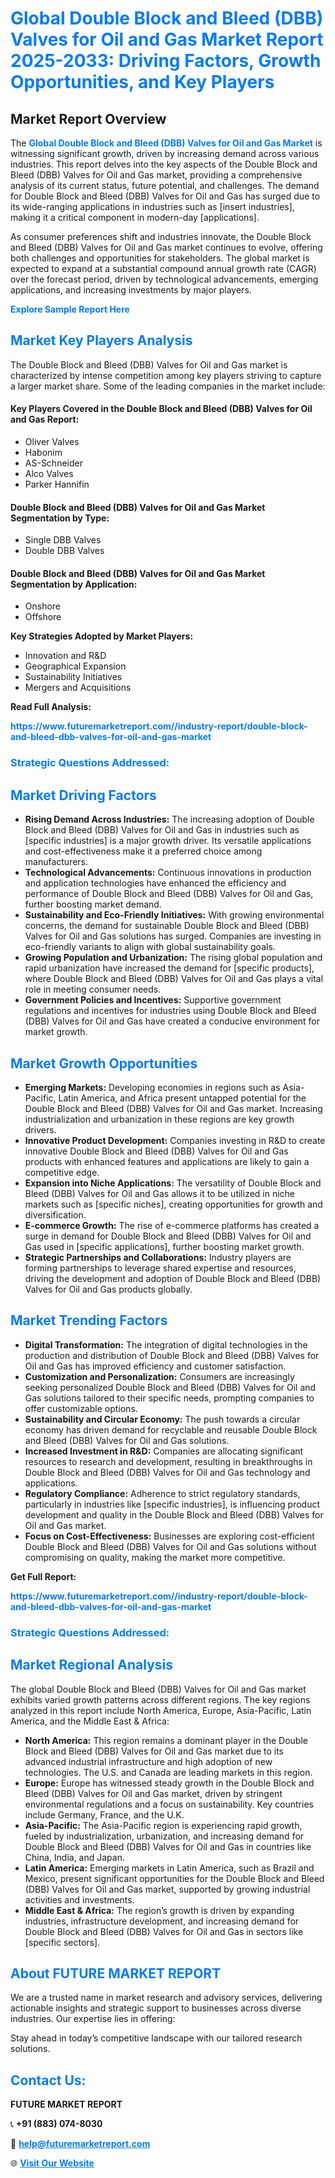 <h1 style="color: #007BFF;">Global Double Block and Bleed (DBB) Valves for Oil and Gas Market Report 2025-2033: Driving Factors, Growth Opportunities, and Key Players</h1>

<section id="overview">
<h2>Market Report Overview</h2>
<p>The <a href="https://www.futuremarketreport.com//industry-report/double-block-and-bleed-dbb-valves-for-oil-and-gas-market" style="color: #007BFF; text-decoration: none;"><strong>Global Double Block and Bleed (DBB) Valves for Oil and Gas Market</strong></a> is witnessing significant growth, driven by increasing demand across various industries. This report delves into the key aspects of the Double Block and Bleed (DBB) Valves for Oil and Gas market, providing a comprehensive analysis of its current status, future potential, and challenges. The demand for Double Block and Bleed (DBB) Valves for Oil and Gas has surged due to its wide-ranging applications in industries such as [insert industries], making it a critical component in modern-day [applications].</p>
<p>As consumer preferences shift and industries innovate, the Double Block and Bleed (DBB) Valves for Oil and Gas market continues to evolve, offering both challenges and opportunities for stakeholders. The global market is expected to expand at a substantial compound annual growth rate (CAGR) over the forecast period, driven by technological advancements, emerging applications, and increasing investments by major players.</p>
</section>

<section id="overview">
<p><a href="https://www.futuremarketreport.com//request-sample/reportId=92450" style="color: #007BFF; text-decoration: none;"><strong>Explore Sample Report Here</strong></a></p>
</section>

<section id="key-players">
<h2 style="color: #007BFF;">Market Key Players Analysis</h2>
<p>The Double Block and Bleed (DBB) Valves for Oil and Gas market is characterized by intense competition among key players striving to capture a larger market share. Some of the leading companies in the market include:</p>
<h4>Key Players Covered in the Double Block and Bleed (DBB) Valves for Oil and Gas Report:</h4>
<ul><li>Oliver Valves</li><li>Habonim</li><li>AS-Schneider</li><li>Alco Valves</li><li>Parker Hannifin</li></ul>
<h4>Double Block and Bleed (DBB) Valves for Oil and Gas Market Segmentation by Type:</h4>
<ul><li>Single DBB Valves</li><li>Double DBB Valves</li></ul>

<h4>Double Block and Bleed (DBB) Valves for Oil and Gas Market Segmentation by Application:</h4>
<ul><li>Onshore</li><li>Offshore</li></ul>
<p><strong>Key Strategies Adopted by Market Players:</strong></p>
<ul>
<li>Innovation and R&D</li>
<li>Geographical Expansion</li>
<li>Sustainability Initiatives</li>
<li>Mergers and Acquisitions</li>
</ul>
</section>

<section>
<p><strong>Read Full Analysis: </strong></p><a href="https://www.futuremarketreport.com//industry-report/double-block-and-bleed-dbb-valves-for-oil-and-gas-market" style="color: #007BFF; text-decoration: none;"><strong>https://www.futuremarketreport.com//industry-report/double-block-and-bleed-dbb-valves-for-oil-and-gas-market</strong></a>
<h3 style="color: #007BFF;">Strategic Questions Addressed:</h3>
</section>

<section id="driving-factors">
<h2 style="color: #007BFF;">Market Driving Factors</h2>
<ul>
<li><strong>Rising Demand Across Industries:</strong> The increasing adoption of Double Block and Bleed (DBB) Valves for Oil and Gas in industries such as [specific industries] is a major growth driver. Its versatile applications and cost-effectiveness make it a preferred choice among manufacturers.</li>
<li><strong>Technological Advancements:</strong> Continuous innovations in production and application technologies have enhanced the efficiency and performance of Double Block and Bleed (DBB) Valves for Oil and Gas, further boosting market demand.</li>
<li><strong>Sustainability and Eco-Friendly Initiatives:</strong> With growing environmental concerns, the demand for sustainable Double Block and Bleed (DBB) Valves for Oil and Gas solutions has surged. Companies are investing in eco-friendly variants to align with global sustainability goals.</li>
<li><strong>Growing Population and Urbanization:</strong> The rising global population and rapid urbanization have increased the demand for [specific products], where Double Block and Bleed (DBB) Valves for Oil and Gas plays a vital role in meeting consumer needs.</li>
<li><strong>Government Policies and Incentives:</strong> Supportive government regulations and incentives for industries using Double Block and Bleed (DBB) Valves for Oil and Gas have created a conducive environment for market growth.</li>
</ul>
</section>

<section id="growth-opportunities">
<h2 style="color: #007BFF;">Market Growth Opportunities</h2>
<ul>
<li><strong>Emerging Markets:</strong> Developing economies in regions such as Asia-Pacific, Latin America, and Africa present untapped potential for the Double Block and Bleed (DBB) Valves for Oil and Gas market. Increasing industrialization and urbanization in these regions are key growth drivers.</li>
<li><strong>Innovative Product Development:</strong> Companies investing in R&D to create innovative Double Block and Bleed (DBB) Valves for Oil and Gas products with enhanced features and applications are likely to gain a competitive edge.</li>
<li><strong>Expansion into Niche Applications:</strong> The versatility of Double Block and Bleed (DBB) Valves for Oil and Gas allows it to be utilized in niche markets such as [specific niches], creating opportunities for growth and diversification.</li>
<li><strong>E-commerce Growth:</strong> The rise of e-commerce platforms has created a surge in demand for Double Block and Bleed (DBB) Valves for Oil and Gas used in [specific applications], further boosting market growth.</li>
<li><strong>Strategic Partnerships and Collaborations:</strong> Industry players are forming partnerships to leverage shared expertise and resources, driving the development and adoption of Double Block and Bleed (DBB) Valves for Oil and Gas products globally.</li>
</ul>
</section>

<section id="trending-factors">
<h2 style="color: #007BFF;">Market Trending Factors</h2>
<ul>
<li><strong>Digital Transformation:</strong> The integration of digital technologies in the production and distribution of Double Block and Bleed (DBB) Valves for Oil and Gas has improved efficiency and customer satisfaction.</li>
<li><strong>Customization and Personalization:</strong> Consumers are increasingly seeking personalized Double Block and Bleed (DBB) Valves for Oil and Gas solutions tailored to their specific needs, prompting companies to offer customizable options.</li>
<li><strong>Sustainability and Circular Economy:</strong> The push towards a circular economy has driven demand for recyclable and reusable Double Block and Bleed (DBB) Valves for Oil and Gas solutions.</li>
<li><strong>Increased Investment in R&D:</strong> Companies are allocating significant resources to research and development, resulting in breakthroughs in Double Block and Bleed (DBB) Valves for Oil and Gas technology and applications.</li>
<li><strong>Regulatory Compliance:</strong> Adherence to strict regulatory standards, particularly in industries like [specific industries], is influencing product development and quality in the Double Block and Bleed (DBB) Valves for Oil and Gas market.</li>
<li><strong>Focus on Cost-Effectiveness:</strong> Businesses are exploring cost-efficient Double Block and Bleed (DBB) Valves for Oil and Gas solutions without compromising on quality, making the market more competitive.</li>
</ul>
</section>

<section>
<p><strong>Get Full Report: </strong></p><a href="https://www.futuremarketreport.com//industry-report/double-block-and-bleed-dbb-valves-for-oil-and-gas-market" style="color: #007BFF; text-decoration: none;"><strong>https://www.futuremarketreport.com//industry-report/double-block-and-bleed-dbb-valves-for-oil-and-gas-market</strong></a>
<h3 style="color: #007BFF;">Strategic Questions Addressed:</h3>
</section>


<section id="regional-analysis">
<h2 style="color: #007BFF;">Market Regional Analysis</h2>
<p>The global Double Block and Bleed (DBB) Valves for Oil and Gas market exhibits varied growth patterns across different regions. The key regions analyzed in this report include North America, Europe, Asia-Pacific, Latin America, and the Middle East & Africa:</p>
<ul>
<li><strong>North America:</strong> This region remains a dominant player in the Double Block and Bleed (DBB) Valves for Oil and Gas market due to its advanced industrial infrastructure and high adoption of new technologies. The U.S. and Canada are leading markets in this region.</li>
<li><strong>Europe:</strong> Europe has witnessed steady growth in the Double Block and Bleed (DBB) Valves for Oil and Gas market, driven by stringent environmental regulations and a focus on sustainability. Key countries include Germany, France, and the U.K.</li>
<li><strong>Asia-Pacific:</strong> The Asia-Pacific region is experiencing rapid growth, fueled by industrialization, urbanization, and increasing demand for Double Block and Bleed (DBB) Valves for Oil and Gas in countries like China, India, and Japan.</li>
<li><strong>Latin America:</strong> Emerging markets in Latin America, such as Brazil and Mexico, present significant opportunities for the Double Block and Bleed (DBB) Valves for Oil and Gas market, supported by growing industrial activities and investments.</li>
<li><strong>Middle East & Africa:</strong> The region’s growth is driven by expanding industries, infrastructure development, and increasing demand for Double Block and Bleed (DBB) Valves for Oil and Gas in sectors like [specific sectors].</li>
</ul>
</section>

<footer>
<h2 style="color: #007BFF;">About FUTURE MARKET REPORT</h2>
<p>We are a trusted name in market research and advisory services, delivering actionable insights and strategic support to businesses across diverse industries. Our expertise lies in offering:</p>

<p>Stay ahead in today’s competitive landscape with our tailored research solutions.</p>

<h2 style="color: #007BFF;">Contact Us:</h2>
<p><strong>FUTURE MARKET REPORT</strong></p>
<p>📞 <strong>+91 (883) 074-8030</strong></p>
<p>📧 <strong><a href="mailto:help@futuremarketreport.com" style="color: #007BFF;">help@futuremarketreport.com</a></strong></p>
<p>🌐 <strong><a href="https://www.futuremarketreport.com/" style="color: #007BFF;">Visit Our Website</a></strong></p>
</footer>